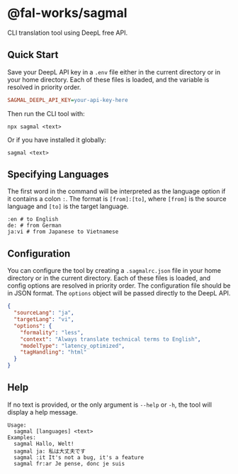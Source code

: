 # @fal-works/sagmal

CLI translation tool using DeepL free API.

## Quick Start

Save your DeepL API key in a `.env` file either in the current directory or in your home directory. Each of these files is loaded, and the variable is resolved in priority order.

```ini
SAGMAL_DEEPL_API_KEY=your-api-key-here
```

Then run the CLI tool with:

```text
npx sagmal <text>
```

Or if you have installed it globally:

```text
sagmal <text>
```

## Specifying Languages

The first word in the command will be interpreted as the language option if it contains a colon `:`. The format is `[from]:[to]`, where `[from]` is the source language and `[to]` is the target language.

```text
:en # to English
de: # from German
ja:vi # from Japanese to Vietnamese
```

## Configuration

You can configure the tool by creating a `.sagmalrc.json` file in your home directory or in the current directory. Each of these files is loaded, and config options are resolved in priority order.
The configuration file should be in JSON format. The `options` object will be passed directly to the DeepL API.

```json
{
  "sourceLang": "ja",
  "targetLang": "vi",
  "options": {
    "formality": "less",
    "context": "Always translate technical terms to English",
    "modelType": "latency_optimized",
    "tagHandling": "html"
  }
}
```

## Help

If no text is provided, or the only argument is `--help` or `-h`, the tool will display a help message.

```text
Usage:
  sagmal [languages] <text>
Examples:
  sagmal Hallo, Welt!
  sagmal ja: 私は大丈夫です
  sagmal :it It's not a bug, it's a feature
  sagmal fr:ar Je pense, donc je suis
```
